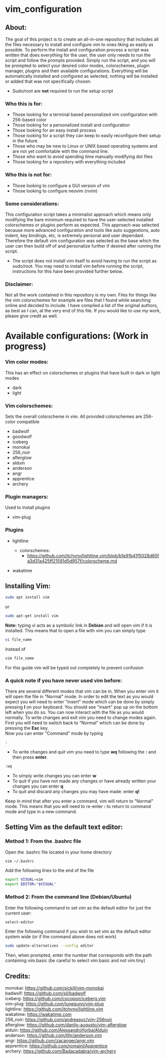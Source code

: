 # vim_configuration
## About:  
The goal of this project is to create an all-in-one repository that includes all the files necessary to install and configure vim to ones liking as easily as possible. To perform the install and configuration process a script was written that does everything for the user, the user only needs to run the script and follow the prompts provided. Simply run the script, and you will be prompted to select your desired color modes, colorschemes, plugin manager, plugins and their available configurations. Everything will be automatically installed and configured as selected, nothing will be installed or added that was not specifically chosen.  
- Sudo/root are **not** required to run the setup script
### Who this is for:  
- Those looking for a terminal based personalized vim configuration with 256-based color
- Those looking for a personalized install and configuration
- Those looking for an easy install process
- Those looking for a script they can keep to easily reconfigure their setup in the future.
- Those who may be new to Linux or UNIX based operating systems and are not yet comfortable with the command line. 
- Those who want to avoid spending time manually modifying dot files
- Those looking for a repository with everything included
### Who this is not for:
- Those looking to configure a GUI version of vim
- Those looking to configure neovim (nvim)
### Some considerations:
This configuration script takes a minimalist approach which means only modifying the bare minimum required to have the user-selected installed colorschemes or plugins perform as expected. This approach was selected because more advanced configuration and tools like auto suggestions, auto indent, key bindings, etc, is extremely personal and user dependant. Therefore the default vim configuration was selected as the base which the user can then build off of and personalize further if desired after running the script.  
- The script does not install vim itself to avoid having to run the script as sudo/root. You may need to install vim before running the script, instructions for this have been provided further below.  
### Disclaimer:
Not all the work contained in this repository is my own. Files for things like the vim colorschemes for example are files that I found while searching online and decided to include. I have compiled a list of the original authors, as best as I can, at the very end of this file. If you would like to use my work, please give credit as well. 
  
       
       
# Available configurations: (Work in progress)
### Vim color modes:
This has an effect on colorschemes or plugins that have built in dark or light modes  
   
- dark
- light
### Vim colorschemes:
Sets the overall colorscheme in vim. All provided colorschemes are 256-color compatible 

- badwolf
- goodwolf
- iceberg
- monokai  
- 256_noir
- afterglow
- alduin
- anderson
- angr
- apprentice
- archery
### Plugin managers:
Used to install plugins

- vim-plug
### Plugins
- lightline
  - colorschemes:
    - https://github.com/itchyny/lightline.vim/blob/b1e91b41f5028d65fa3d31a425ff21591d5d957f/colorscheme.md
      
- wakatime

## Installing Vim:
```Bash
sudo apt install vim
```
or
```Bash
sudo apt-get install vim
```
**Note:** typing vi acts as a symbolic link in **Debian** and will open vim if it is installed. This means that to open a file with vim you can simply type 
```Bash
vi file_name
```
instead of
```Bash
vim file_name
```
For this guide vim will be typed out completely to prevent confusion  
  
### **A quick note if you have never used vim before:**  
There are several different modes that vim can be in. When you enter vim it will open the file in "Normal" mode. In order to edit the text as you would expect you will need to enter "Insert" mode which can be done by simply pressing **I** on your keyboard. You should see "insert" pop up on the bottom left when you do so. You can now interact with the file as you would normally. To write changes and exit vim you need to change modes again. First you will need to switch back to "Normal" which can be done by pressing the **Esc** key.   
Now you can enter "Command" mode by typing
```bash
:
```
- To write changes and quit vim you need to type **wq** following the **:** and then press **enter**.  
```bash
:wq
```
- To simply write changes you can enter **w**   
- To quit if you have not made any changes or have already written your changes you can enter **q**  
- To quit and discard any changes you may have made: enter **q!**      
  
Keep in mind that after you enter a command, vim will return to "Normal" mode. This means that you will need to re-enter **:** to return to command mode and type in a new command.  
## Setting Vim as the default text editor:
### Method 1: From the .bashrc file
Open the .bashrc file located in your home directory
```bash
vim ~/.bashrc 
```
Add the following lines to the end of the file
```bash
export VISUAL=vim
export EDITOR="$VISUAL"
```
### Method 2: From the command line (Debian/Ubuntu)
Enter the following command to set vim as the default editor for just the current user:  
```bash
select-editor
```
    
Enter the following command if you wish to set vim as the default editor system wide (or if the command above does not work)
```bash
sudo update-alternatives --config editor
```
Then, when prompted, enter the number that corresponds with the path containing vim.basic (be careful to select vim.basic and not vim.tiny)  


## Credits:    
monokai: https://github.com/sickill/vim-monokai  
badwolf: https://github.com/sjl/badwolf  
iceberg: https://github.com/cocopon/iceberg.vim  
vim-plug: https://github.com/junegunn/vim-plug  
lightline: https://github.com/itchyny/lightline.vim  
wakatime: https://wakatime.com  
256_noir: https://github.com/andreasvc/vim-256noir  
afterglow: https://github.com/danilo-augusto/vim-afterglow  
alduin: https://github.com/AlessandroYorba/Alduin    
anderson: https://github.com/tlhr/anderson.vim    
angr: https://github.com/zacanger/angr.vim  
apprentice: https://github.com/romainl/Apprentice  
archery: https://github.com/Badacadabra/vim-archery  

